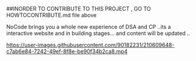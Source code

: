 ##INORDER TO CONTRIBUTE TO THIS PROJECT , GO TO HOWTOCONTRIBUTE.md file above


NoCode brings you a whole new experience of DSA and CP ..its a interactive website and in building stages... and content will be updated ..


https://user-images.githubusercontent.com/90182231/210609648-c7ab6e84-7242-49ef-8f8e-be90f34b2ca8.mp4

